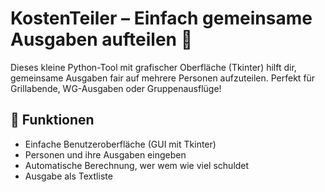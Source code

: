 # KostenTeiler – Einfach gemeinsame Ausgaben aufteilen 🧾

Dieses kleine Python-Tool mit grafischer Oberfläche (Tkinter) hilft dir, gemeinsame Ausgaben fair auf mehrere Personen aufzuteilen. Perfekt für Grillabende, WG-Ausgaben oder Gruppenausflüge!

## 🔧 Funktionen

- Einfache Benutzeroberfläche (GUI mit Tkinter)
- Personen und ihre Ausgaben eingeben
- Automatische Berechnung, wer wem wie viel schuldet
- Ausgabe als Textliste

